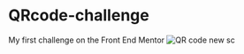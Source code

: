 # QRcode-challenge
My first challenge on the Front End Mentor
![QR code new sc](https://github.com/Ranty09/QRcode-challenge/assets/132301909/5c617b95-3bbe-48de-9c26-1d24aca1938a)
